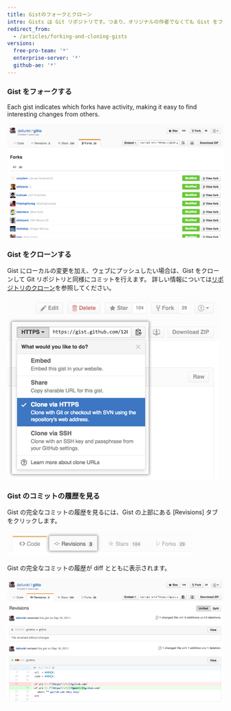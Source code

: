 ```yaml
---
title: Gistのフォークとクローン
intro: Gists は Git リポジトリです。つまり、オリジナルの作者でなくても Gist をフォークしたりクローンしたりできます。 diff など、Gist の完全なコミット履歴を見ることもできます。
redirect_from:
  - /articles/forking-and-cloning-gists
versions:
  free-pro-team: '*'
  enterprise-server: '*'
  github-ae: '*'
---
```


### Gist をフォークする

Each gist indicates which forks have activity, making it easy to find interesting changes from others.

![Gist フォーク](/assets/images/help/gist/gist_forks.png)

### Gist をクローンする

Gist にローカルの変更を加え、ウェブにプッシュしたい場合は、Gist をクローンして Git リポジトリと同様にコミットを行えます。 詳しい情報については[リポジトリのクローン](/articles/cloning-a-repository)を参照してください。

![Gist クローンボタン](/assets/images/help/gist/gist_clone_btn.png)

### Gist のコミットの履歴を見る

Gist の完全なコミットの履歴を見るには、Gist の上部にある [Revisions] タブをクリックします。

![Gist [revisions] タブ](/assets/images/help/gist/gist_revisions_tab.png)

Gist の完全なコミットの履歴が diff とともに表示されます。

![Gist [revisions] ページ](/assets/images/help/gist/gist_history.png)
